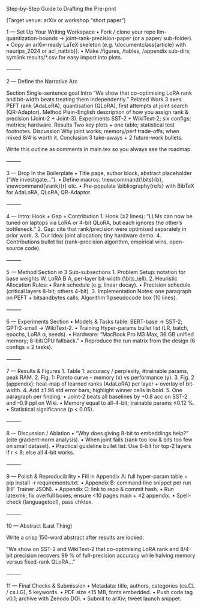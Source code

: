 Step-by-Step Guide to Drafting the Pre-print

(Target venue: arXiv or workshop “short paper”)

1  — Set Up Your Writing Workspace
	•	Fork / clone your repo llm-quantization-bounds → joint-rank-precision-paper (or a paper/ sub-folder).
	•	Copy an arXiv-ready LaTeX skeleton (e.g. \documentclass{article} with neurips_2024 or acl_natbib}).
	•	Make /figures, /tables, /appendix sub-dirs; symlink results/*.csv for easy import into plots.

⸻

2  — Define the Narrative Arc

Section	Single-sentence goal
Intro	“We show that co-optimising LoRA rank and bit-width beats treating them independently.”
Related Work	3 axes: PEFT rank (AdaLoRA), quantisation (QLoRA), first attempts at joint search (QR-Adaptor).
Method	Plain-English description of how you assign rank & precision (Joint-2 + Joint-3).
Experiments	SST-2 + WikiText-2; six configs; metrics; hardware.
Results	Two key plots + one table; statistical test footnotes.
Discussion	Why joint works; memory/perf trade-offs; when mixed 8/4 is worth it.
Conclusion	3 take-aways + 2 future-work bullets.

Write this outline as comments in main.tex so you always see the roadmap.

⸻

3  — Drop In the Boilerplate
	•	Title page, author block, abstract placeholder (“We investigate…”).
	•	Define macros: \newcommand{\bits}{b}, \newcommand{\rank}{r} etc.
	•	Pre-populate \bibliography{refs} with BibTeX for AdaLoRA, QLoRA, QR-Adaptor.

⸻

4  — Intro: Hook + Gap + Contribution
	1.	Hook (≤2 lines): “LLMs can now be tuned on laptops via LoRA or 4-bit QLoRA, but each ignores the other’s bottleneck.”
	2.	Gap: cite that rank/precision were optimised separately in prior work.
	3.	Our Idea: joint allocation; tiny hardware demo.
	4.	Contributions bullet list (rank–precision algorithm, empirical wins, open-source code).

⸻

5  — Method Section in 3 Sub-subsections
	1.	Problem Setup: notation for base weights W, LoRA B A, per-layer bit-width \(\bits_\ell\).
	2.	Heuristic Allocation Rules:
	•	Rank schedule (e.g. linear decay).
	•	Precision schedule (critical layers 8-bit; others 4-bit).
	3.	Implementation Notes: one paragraph on PEFT + bitsandbytes calls; Algorithm 1 pseudocode box (10 lines).

⸻

6  — Experiments Section
	•	Models & Tasks table: BERT-base → SST-2; GPT-2-small → WikiText-2.
	•	Training Hyper-params bullet list (LR, batch, epochs, LoRA α, seeds).
	•	Hardware: “MacBook Pro M3 Max, 36 GB unified memory; 8-bit/CPU fallback.”
	•	Reproduce the run matrix from the design (6 configs × 2 tasks).

⸻

7  — Results & Figures
	1.	Table 1: accuracy / perplexity, #trainable params, peak RAM.
	2.	Fig. 1: Pareto curve – memory (x) vs performance (y).
	3.	Fig. 2 (appendix): heat-map of learned ranks (AdaLoRA) per layer + overlay of bit-width.
	4.	Add ±1.96 std error bars; highlight winner cells in bold.
	5.	One paragraph per finding:
	•	Joint-2 beats all baselines by +0.8 acc on SST-2 and –0.9 ppl on Wiki.
	•	Memory equal to all-4-bit; trainable params ≤0.12 %.
	•	Statistical significance (p < 0.05).

⸻

8  — Discussion / Ablation
	•	“Why does giving 8-bit to embeddings help?” (cite gradient-norm analysis).
	•	When joint fails (rank too low & bits too few on small dataset).
	•	Practical guideline bullet list: Use 8-bit for top-2 layers if r < 8; else all 4-bit works.

⸻

9  — Polish & Reproducibility
	•	Fill in Appendix A: full hyper-param table + pip install -r requirements.txt.
	•	Appendix B: command‐line snippet per run (HF Trainer JSON).
	•	Appendix C: link to repo & commit hash.
	•	Run latexmk; fix overfull boxes; ensure <10 pages main + ≤2 appendix.
	•	Spell-check (languagetool), pass chktex.

⸻

10  — Abstract (Last Thing)

Write a crisp 150-word abstract after results are locked:

“We show on SST-2 and WikiText-2 that co-optimising LoRA rank and 8/4-bit precision recovers 99 % of full-precision accuracy while halving memory versus fixed-rank QLoRA…”

⸻

11  — Final Checks & Submission
	•	Metadata: title, authors, categories (cs.CL / cs.LG), 5 keywords.
	•	PDF size <15 MB, fonts embedded.
	•	Push code tag v0.1; archive with Zenodo DOI.
	•	Submit to arXiv; tweet launch snippet.

